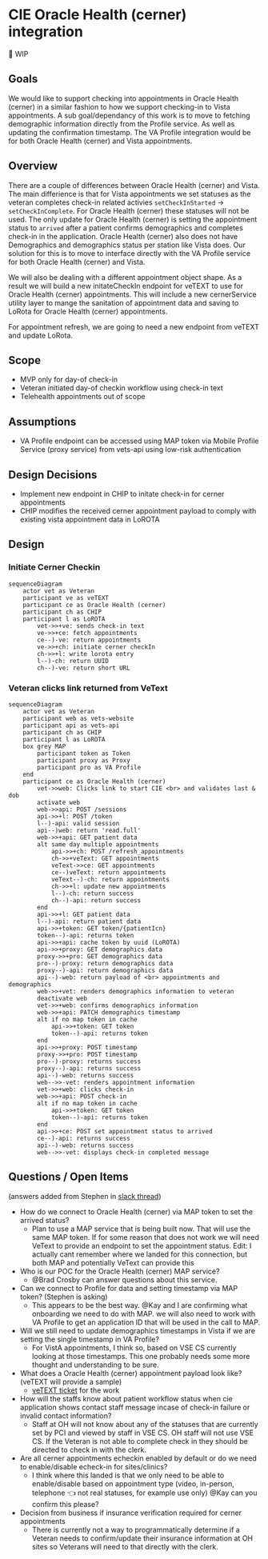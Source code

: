 # CIE Oracle Health (cerner) integration
<aside>
🚧 WIP

</aside>

## Goals
We would like to support checking into appointments in Oracle Health (cerner) in a similar fashion to how we support checking-in to Vista appointments. A sub goal/dependancy of this work is to move to fetching demographic information directly from the Profile service. As well as updating the confirmation timestamp. The VA Profile integration would be for both Oracle Health (cerner) and Vista appointments.
## Overview
There are a couple of differences between Oracle Health (cerner) and Vista. The main differience is that for Vista appointments we set statuses as the veteran completes check-in related activies `setCheckInStarted` -> `setCheckInComplete`. For Oracle Health (cerner) these statuses will not be used. The only update for Oracle Health (cerner) is setting the appointment status to `arrived` after a patient confirms demographics and completes check-in in the application. Oracle Health (cerner) also does not have Demographics and demographics status per station like Vista does. Our solution for this is to move to interface directly with the VA Profile service for both Oracle Health (cerner) and Vista. 

We will also be dealing with a different appointment object shape. As a result we will build a new initateCheckIn endpoint for veTEXT to use for Oracle Health (cerner) appointments. This will include a new cernerService utility layer to mange the sanitation of appointment data and saving to LoRota for Oracle Health (cerner) appointments.

For appointment refresh, we are going to need a new endpoint from veTEXT and update LoRota.

## Scope
- MVP only for day-of check-in
- Veteran initiated day-of checkin workflow using check-in text
- Telehealth appointments out of scope

## Assumptions
- VA Profile endpoint can be accessed using MAP token via Mobile Profile Service (proxy service) from vets-api using low-risk authentication 
  
## Design Decisions
- Implement new endpoint in CHIP to initate check-in for cerner appointments 
- CHIP modifies the received cerner appointment payload to comply with existing vista appointment data in LoROTA

## Design
### Initiate Cerner Checkin
```mermaid
sequenceDiagram
    actor vet as Veteran
    participant ve as veTEXT
    participant ce as Oracle Health (cerner)
    participant ch as CHIP
    participant l as LoROTA
        vet->>+ve: sends check-in text
        ve->>+ce: fetch appointments 
        ce--)-ve: return appointments
        ve->>+ch: initiate cerner checkIn
        ch->>+l: write lorota entry
        l--)-ch: return UUID
        ch--)-ve: return short URL
```

### Veteran clicks link returned from VeText
```mermaid
sequenceDiagram
    actor vet as Veteran
    participant web as vets-website
    participant api as vets-api
    participant ch as CHIP
    participant l as LoROTA
    box grey MAP
        participant token as Token
        participant proxy as Proxy
        participant pro as VA Profile
    end
    participant ce as Oracle Health (cerner)
        vet->>web: Clicks link to start CIE <br> and validates last & dob
        activate web
        web->>api: POST /sessions
        api->>+l: POST /token
        l--)-api: valid session
        api--)web: return 'read.full'
        web->>+api: GET patient data
        alt same day multiple appointments
            api->>+ch: POST /refresh_appointments
            ch->>+veText: GET appointments
            veText->>ce: GET appointments
            ce--)veText: return appointments
            veText--)-ch: return appointments
            ch->>+l: update new appointments
            l--)-ch: return success
            ch--)-api: return success
        end
        api->>+l: GET patient data
        l--)-api: return patient data
        api->>+token: GET token/{patientIcn}
        token--)-api: returns token
        api->>+api: cache token by uuid (LoROTA)
        api->>+proxy: GET demographics data
        proxy->>+pro: GET demographics data
        pro--)-proxy: return demographics data
        proxy--)-api: return demographics data
        api--)-web: return payload of <br> appointments and demographics
        web->>+vet: renders demographics information to veteran
        deactivate web
        vet->>+web: confirms demographics information
        web->>+api: PATCH demographics timestamp
        alt if no map token in cache
            api->>+token: GET token
            token--)-api: returns token
        end
        api->>+proxy: POST timestamp
        proxy->>+pro: POST timestamp
        pro--)-proxy: returns success
        proxy--)-api: returns success
        api--)-web: returns success
        web-->>-vet: renders appointment information
        vet->>+web: clicks check-in
        web->>+api: POST check-in
        alt if no map token in cache
            api->>+token: GET token
            token--)-api: returns token
        end
        api->>+ce: POST set appointment status to arrived
        ce--)-api: returns success
        api--)-web: returns success
        web-->>-vet: displays check-in completed message
```
## Questions / Open Items
(answers added from Stephen in [slack thread](https://dsva.slack.com/archives/C02G6AB3ZRS/p1705426133031669))
- How do we connect to Oracle Health (cerner) via MAP token to set the arrived status?
    - Plan to use a MAP service that is being built now. That will use the same MAP token. If for some reason that does not work we will need VeText to provide an endpoint to set the appointment status. Edit:  I actually cant remember where we landed for this connection, but both MAP and potentially VeText can provide this
- Who is our POC for the Oracle Health (cerner) MAP service?
    - @Brad Crosby can answer questions about this service. 
- Can we connect to Profile for data and setting timestamp via MAP token? (Stephen is asking)
    - This appears to be the best way. @Kay and I are confirming what onboarding we need to do with MAP.   we will also need to work with VA Profile to get an application ID that will be used in the call to MAP. 
- Will we still need to update demographics timestamps in Vista if we are setting the single timestamp in VA Profile?
    - For VistA appointments, I think so, based on VSE CS currently looking at those timestamps.  This one probably needs some more thought and understanding to be sure. 
- What does a Oracle Health (cerner) appointment payload look like? (veTEXT will provide a sample)
    - [veTEXT ticket](https://github.com/department-of-veterans-affairs/vetext/issues/2275) for the work 
- How will the staffs know about patient workflow status when cie application shows contact staff message incase of check-in failure or invalid contact information?
    - Staff at OH will not know about any of the statuses that are currently set by PCI and viewed by staff in VSE CS. OH staff will not use VSE CS.  If the Veteran is not able to complete check in they should be directed to check in with the clerk. 
- Are all cerner appointments echeckin enabled by default or do we need to enable/disable echeck-in for sites/clinics?
    - I think where this landed is that we only need to be able to enable/disable based on appointment type (video, in-person, telephone :point_left: not real statuses, for example use only) @Kay can you confirm this please? 
- Decision from business if insurance verification required for cerner appointments
    - There is currently not a way to programmatically determine if a Veteran needs to confirm/update their insurance information at OH sites so Veterans will need to that directly with the clerk. 
